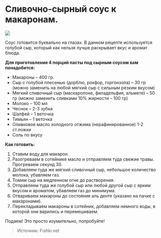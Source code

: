 # Сливочно-сырный соус к макаронам.

![](/images/Kulinar/Sous/sousy_k_makaronam_006.jpg)

Соус готовится буквально на глазах. В данном рецепте используется голубой сыр, который как нельзя лучше раскрывает вкус и аромат блюда.

**Для приготовления 4 порций пасты под сырным соусом вам понадобится:**

- Макароны – 400 гр.
- Сыр с голубой плесенью (дорблю, рокфор, горгонзола) – 30 гр (можно заменить на любой мягкий сыр с сильным резким вкусом)
- Мягкий сливочный сыр (маскаропоне, филадельфия, альмете) – 50 гр (можно заменить сливками 10% жирности – 100 гр)
- Молоко – 100 мл
- Чеснок – 2-3 зубка
- Шалфей – 1 веточка
- Тимьян – 1 веточка
- Оливковое масло холодного отжима (нерафинированное) 1-2 ст.ложки
- Соль по вкусу

**Как готовить:**

1. Ставим воду для макарон.
2. Разогреваем в сотейнике масло и отправляем туда свежие травы. Прогреваем секунд 30.
3. Добавляем туда же мягкий сливочный сыр, небольшое количество молока, убавляем газ.
4. Томим сыр на медленном огне до растворения.
5. Отправляем туда же голубой сыр или любой другой сыр с ярким вкусом и ароматом, убавляем газ до минимума.
6. Отвариваем макароны до состояния аль денте (указано на пачке с макаронами).
7. Перекладываем макароны в сотейник, добавляем немного воды, в которой они варились и перемешиваем.

Подаем! Это просто изумительно, попробуйте!

> Источник: Fishki.net
